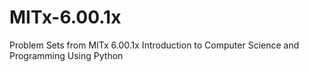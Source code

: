 # MITx-6.00.1x
Problem Sets from MITx 6.00.1x Introduction to Computer Science and Programming Using Python

